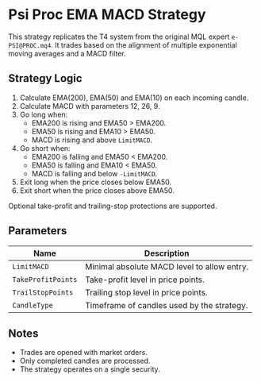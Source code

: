# Psi Proc EMA MACD Strategy

This strategy replicates the T4 system from the original MQL expert `e-PSI@PROC.mq4`. It trades based on the alignment of multiple exponential moving averages and a MACD filter.

## Strategy Logic

1. Calculate EMA(200), EMA(50) and EMA(10) on each incoming candle.
2. Calculate MACD with parameters 12, 26, 9.
3. Go long when:
   - EMA200 is rising and EMA50 > EMA200.
   - EMA50 is rising and EMA10 > EMA50.
   - MACD is rising and above `LimitMACD`.
4. Go short when:
   - EMA200 is falling and EMA50 < EMA200.
   - EMA50 is falling and EMA10 < EMA50.
   - MACD is falling and below `-LimitMACD`.
5. Exit long when the price closes below EMA50.
6. Exit short when the price closes above EMA50.

Optional take-profit and trailing-stop protections are supported.

## Parameters

| Name | Description |
| ---- | ----------- |
| `LimitMACD` | Minimal absolute MACD level to allow entry. |
| `TakeProfitPoints` | Take-profit level in price points. |
| `TrailStopPoints` | Trailing stop level in price points. |
| `CandleType` | Timeframe of candles used by the strategy. |

## Notes

- Trades are opened with market orders.
- Only completed candles are processed.
- The strategy operates on a single security.

